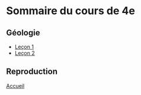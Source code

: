 # Sommaire du cours de 4e


## Géologie

* [Leçon 1](L1.html)
* [Leçon 2](L2.html)

## Reproduction

[Accueil](../index.md)